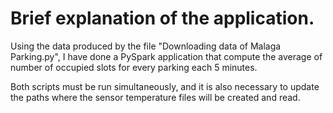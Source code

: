 # Brief explanation of the application.

Using the data produced by the file "Downloading data of Malaga Parking.py", I have done a PySpark application that compute the average of number of occupied slots for every parking each 5 minutes.

Both scripts must be run simultaneously, and it is also necessary to update the paths where the sensor temperature files will be created and read.
